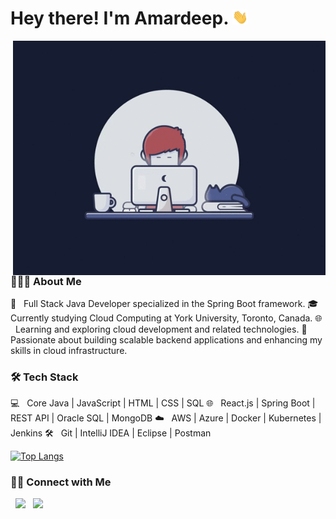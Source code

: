 <h1> Hey there! I'm Amardeep. <img src="Hi.gif" width="25"></h1> <img align="right" alt="GIF" src="gif2.gif" width="500"/> 
<h3> 👨🏻‍💻 About Me </h3>
💼   Full Stack Java Developer specialized in the Spring Boot framework.
🎓   Currently studying Cloud Computing at York University, Toronto, Canada.
🌐   Learning and exploring cloud development and related technologies.
🌱   Passionate about building scalable backend applications and enhancing my skills in cloud infrastructure.

<h3>🛠 Tech Stack</h3>
💻   Core Java | JavaScript | HTML | CSS | SQL
🌐   React.js | Spring Boot | REST API | Oracle SQL | MongoDB
☁️    AWS | Azure | Docker | Kubernetes | Jenkins
🛠   Git | IntelliJ IDEA | Eclipse | Postman


</br>

[![Top Langs](https://github-readme-stats.vercel.app/api/top-langs/?username=amar0898&layout=compact&text_color=daf7dc&bg_color=151515)](https://github.com/sohamsshah/github-readme-stats)


<h3> 🤝🏻 Connect with Me </h3>

<p align="left"> 
&nbsp; <a href="https://www.linkedin.com/in/amar-deep-234612168/" target="_blank" rel="noopener noreferrer"><img src="https://img.icons8.com/plasticine/100/000000/linkedin.png" width="50" /></a>
&nbsp; <a href="mailto:amar0898@gmail.com" target="_blank" rel="noopener noreferrer"><img src="https://img.icons8.com/plasticine/100/000000/gmail.png"  width="50" /></a>


</p>
